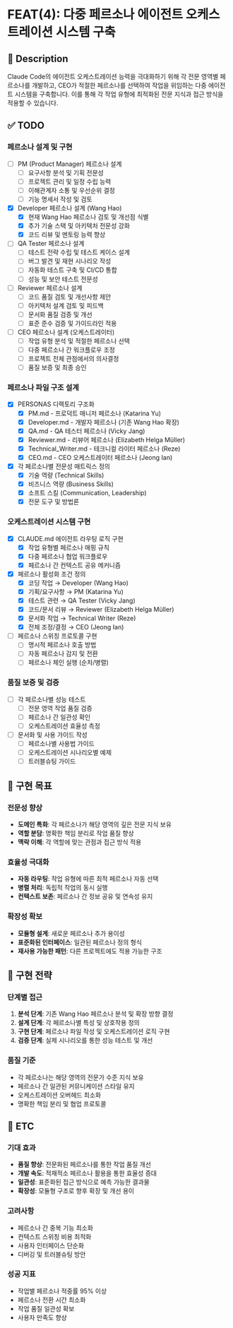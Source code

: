 # FEAT(4): 다중 페르소나 에이전트 오케스트레이션 시스템 구축

## 📄 Description

Claude Code의 에이전트 오케스트레이션 능력을 극대화하기 위해 각 전문 영역별 페르소나를 개발하고, CEO가 적절한 페르소나를 선택하여 작업을 위임하는 다중 에이전트 시스템을 구축합니다. 이를 통해 각 작업 유형에 최적화된 전문 지식과 접근 방식을 적용할 수 있습니다.

## ✅ TODO

### 페르소나 설계 및 구현

- [ ] PM (Product Manager) 페르소나 설계
  - [ ] 요구사항 분석 및 기획 전문성
  - [ ] 프로젝트 관리 및 일정 수립 능력
  - [ ] 이해관계자 소통 및 우선순위 결정
  - [ ] 기능 명세서 작성 및 검토
- [x] Developer 페르소나 설계 (Wang Hao)
  - [x] 현재 Wang Hao 페르소나 검토 및 개선점 식별
  - [x] 추가 기술 스택 및 아키텍처 전문성 강화
  - [x] 코드 리뷰 및 멘토링 능력 향상
- [ ] QA Tester 페르소나 설계
  - [ ] 테스트 전략 수립 및 테스트 케이스 설계
  - [ ] 버그 발견 및 재현 시나리오 작성
  - [ ] 자동화 테스트 구축 및 CI/CD 통합
  - [ ] 성능 및 보안 테스트 전문성
- [ ] Reviewer 페르소나 설계
  - [ ] 코드 품질 검토 및 개선사항 제안
  - [ ] 아키텍처 설계 검토 및 피드백
  - [ ] 문서화 품질 검증 및 개선
  - [ ] 표준 준수 검증 및 가이드라인 적용
- [ ] CEO 페르소나 설계 (오케스트레이터)
  - [ ] 작업 유형 분석 및 적절한 페르소나 선택
  - [ ] 다중 페르소나 간 워크플로우 조정
  - [ ] 프로젝트 전체 관점에서의 의사결정
  - [ ] 품질 보증 및 최종 승인

### 페르소나 파일 구조 설계

- [x] PERSONAS 디렉토리 구조화
  - [x] PM.md - 프로덕트 매니저 페르소나 (Katarina Yu)
  - [x] Developer.md - 개발자 페르소나 (기존 Wang Hao 확장)
  - [x] QA.md - QA 테스터 페르소나 (Vicky Jang)
  - [x] Reviewer.md - 리뷰어 페르소나 (Elizabeth Helga Müller)
  - [x] Technical_Writer.md - 테크니컬 라이터 페르소나 (Reze)
  - [x] CEO.md - CEO 오케스트레이터 페르소나 (Jeong Ian)
- [x] 각 페르소나별 전문성 매트릭스 정의
  - [x] 기술 역량 (Technical Skills)
  - [x] 비즈니스 역량 (Business Skills)
  - [x] 소프트 스킬 (Communication, Leadership)
  - [x] 전문 도구 및 방법론

### 오케스트레이션 시스템 구현

- [x] CLAUDE.md 에이전트 라우팅 로직 구현
  - [x] 작업 유형별 페르소나 매핑 규칙
  - [x] 다중 페르소나 협업 워크플로우
  - [x] 페르소나 간 컨텍스트 공유 메커니즘
- [x] 페르소나 활성화 조건 정의
  - [x] 코딩 작업 → Developer (Wang Hao)
  - [x] 기획/요구사항 → PM (Katarina Yu)
  - [x] 테스트 관련 → QA Tester (Vicky Jang)
  - [x] 코드/문서 리뷰 → Reviewer (Elizabeth Helga Müller)
  - [x] 문서화 작업 → Technical Writer (Reze)
  - [x] 전체 조정/결정 → CEO (Jeong Ian)
- [ ] 페르소나 스위칭 프로토콜 구현
  - [ ] 명시적 페르소나 호출 방법
  - [ ] 자동 페르소나 감지 및 전환
  - [ ] 페르소나 체인 실행 (순차/병렬)

### 품질 보증 및 검증

- [ ] 각 페르소나별 성능 테스트
  - [ ] 전문 영역 작업 품질 검증
  - [ ] 페르소나 간 일관성 확인
  - [ ] 오케스트레이션 효율성 측정
- [ ] 문서화 및 사용 가이드 작성
  - [ ] 페르소나별 사용법 가이드
  - [ ] 오케스트레이션 시나리오별 예제
  - [ ] 트러블슈팅 가이드

## 🎯 구현 목표

### 전문성 향상

- **도메인 특화**: 각 페르소나가 해당 영역의 깊은 전문 지식 보유
- **역할 분담**: 명확한 책임 분리로 작업 품질 향상
- **맥락 이해**: 각 역할에 맞는 관점과 접근 방식 적용

### 효율성 극대화

- **자동 라우팅**: 작업 유형에 따른 최적 페르소나 자동 선택
- **병렬 처리**: 독립적 작업의 동시 실행
- **컨텍스트 보존**: 페르소나 간 정보 공유 및 연속성 유지

### 확장성 확보

- **모듈형 설계**: 새로운 페르소나 추가 용이성
- **표준화된 인터페이스**: 일관된 페르소나 정의 형식
- **재사용 가능한 패턴**: 다른 프로젝트에도 적용 가능한 구조

## 🔧 구현 전략

### 단계별 접근

1. **분석 단계**: 기존 Wang Hao 페르소나 분석 및 확장 방향 결정
2. **설계 단계**: 각 페르소나별 특성 및 상호작용 정의
3. **구현 단계**: 페르소나 파일 작성 및 오케스트레이션 로직 구현
4. **검증 단계**: 실제 시나리오를 통한 성능 테스트 및 개선

### 품질 기준

- 각 페르소나는 해당 영역의 전문가 수준 지식 보유
- 페르소나 간 일관된 커뮤니케이션 스타일 유지
- 오케스트레이션 오버헤드 최소화
- 명확한 책임 분리 및 협업 프로토콜

## 🎸 ETC

### 기대 효과

- **품질 향상**: 전문화된 페르소나를 통한 작업 품질 개선
- **개발 속도**: 적재적소 페르소나 활용을 통한 효율성 증대
- **일관성**: 표준화된 접근 방식으로 예측 가능한 결과물
- **확장성**: 모듈형 구조로 향후 확장 및 개선 용이

### 고려사항

- 페르소나 간 중복 기능 최소화
- 컨텍스트 스위칭 비용 최적화
- 사용자 인터페이스 단순화
- 디버깅 및 트러블슈팅 방안

### 성공 지표

- 작업별 페르소나 적중률 95% 이상
- 페르소나 전환 시간 최소화
- 작업 품질 일관성 확보
- 사용자 만족도 향상
